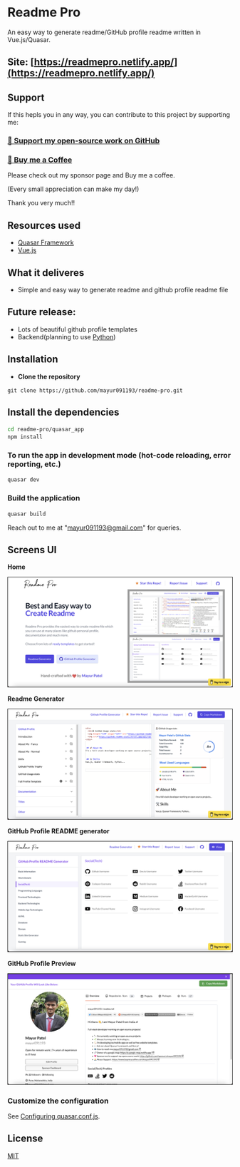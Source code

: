 # Readme Pro

An easy way to generate readme/GitHub profile readme written in Vue.js/Quasar.

## Site: [https://readmepro.netlify.app/](https://readmepro.netlify.app/)

## Support

If this hepls you in any way, you can contribute to this project by supporting me:

### [💜 Support my open-source work on GitHub](https://github.com/sponsors/mayur091193)
### [💜 Buy me a Coffee](https://www.buymeacoffee.com/mayur091193)

Please check out my sponsor page and Buy me a coffee.

(Every small appreciation can make my day!)

Thank you very much!!

## Resources used
* [Quasar Framework](https://quasar.dev/)
* [Vue.js](https://vuejs.org/)

## What it deliveres
* Simple and easy way to generate readme and github profile readme file

## Future release:
* Lots of beautiful github profile templates
* Backend(planning to use [Python](https://www.python.org/))


## Installation

* **Clone the repository**

```
git clone https://github.com/mayur091193/readme-pro.git
```

## Install the dependencies
```bash
cd readme-pro/quasar_app
npm install
```

### To run the app in development mode (hot-code reloading, error reporting, etc.)
```bash
quasar dev
```


### Build the application
```bash
quasar build
```

Reach out to me at "mayur091193@gmail.com" for queries.

## Screens UI
**Home**
<p float="left">
        <kbd>
<img src="quasar_app/src/assets/home.png" border="1" alt="Login"
        title="Home"  />
                </kbd>
</p>

**Readme Generator**
<p float="left">
	<kbd>
<img src="quasar_app/src/assets/readme_generator.png" border="1" alt="Home"
	title="Readme Generator"  />
		</kbd>
</p>

**GitHub Profile README generator**
<p float="left">
	<kbd>
<img src="quasar_app/src/assets/gh_generator.png" border="1" alt="Details"
	title="GitHub Profile README generator"  />	
	</kbd>
</p>

**GitHub Profile Preview**
<p float="left">
	<kbd>
<img src="quasar_app/src/assets/github_preview.png" border="1" alt="Category"
	title="GitHub Profile Preview"  />
	</kbd>
</p>

### Customize the configuration
See [Configuring quasar.conf.js](https://quasar.dev/quasar-cli/quasar-conf-js).

## License

[MIT](http://opensource.org/licenses/MIT)
